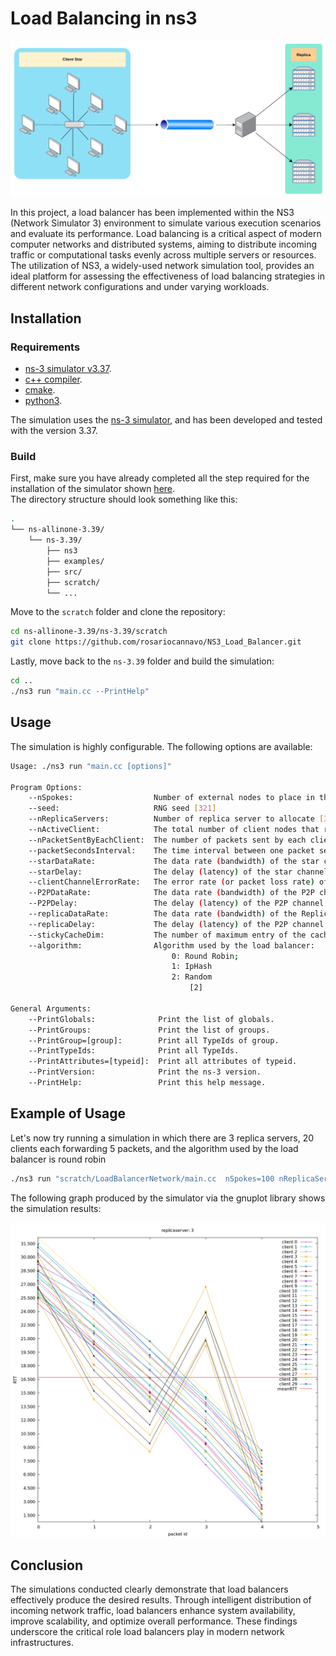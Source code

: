
# Load Balancing in ns3

![Scenario](img/scenario.png)

In this project, a load balancer has been implemented within the NS3 (Network Simulator 3) environment to simulate various execution scenarios and evaluate its performance. Load balancing is a critical aspect of modern computer networks and distributed systems, aiming to distribute incoming traffic or computational tasks evenly across multiple servers or resources. The utilization of NS3, a widely-used network simulation tool, provides an ideal platform for assessing the effectiveness of load balancing strategies in different network configurations and under varying workloads.
## Installation

### Requirements

- [ns-3 simulator v3.37](https://www.nsnam.org/).
- [c++ compiler](https://gcc.gnu.org/).
- [cmake](https://cmake.org/).
- [python3](https://www.python.org/).

The simulation uses the [ns-3 simulator](https://www.nsnam.org/), and has been developed and tested with the version 3.37.

### Build

First, make sure you have already completed all the step required for the installation of the simulator shown [here](https://www.nsnam.org/docs/release/3.37/tutorial/html/index.html).  
The directory structure should look something like this:

```bash
.
└── ns-allinone-3.39/
    └── ns-3.39/
        ├── ns3
        ├── examples/
        ├── src/
        ├── scratch/
        └── ...
```

Move to the `scratch` folder and clone the repository:

```bash
cd ns-allinone-3.39/ns-3.39/scratch
git clone https://github.com/rosariocannavo/NS3_Load_Balancer.git
```

Lastly, move back to the `ns-3.39` folder and build the simulation:

```bash
cd ..
./ns3 run "main.cc --PrintHelp"
```

## Usage
The simulation is highly configurable. The following options are available:

```bash
Usage: ./ns3 run "main.cc [options]"

Program Options:
    --nSpokes:                  Number of external nodes to place in the star [100]
    --seed:                     RNG seed [321]
    --nReplicaServers:          Number of replica server to allocate [3]
    --nActiveClient:            The total number of client nodes that request packets from the load balancer (1 to nSpokes) [30]
    --nPacketSentByEachClient:  The number of packets sent by each client node to the load balancer [5]
    --packetSecondsInterval:    The time interval between one packet send and another of a client (in Seconds) [1]
    --starDataRate:             The data rate (bandwidth) of the star channel. This parameter defines the rate at which data can be transmitted over the channel [1Mbps]
    --starDelay:                The delay (latency) of the star channel. This parameter defines the time it takes for packets to traverse a channel [2ms]
    --clientChannelErrorRate:   The error rate (or packet loss rate) of the communication channel between clients and the load balancer (0.10 = 10%) [0]
    --P2PDataRate:              The data rate (bandwidth) of the P2P channel (star to lb). This parameter defines the rate at which data can be transmitted over the channel [1Mbps]
    --P2PDelay:                 The delay (latency) of the P2P channel (star to lb). This parameter defines the time it takes for packets to traverse a channel [2ms]
    --replicaDataRate:          The data rate (bandwidth) of the Replica channel (lb to servers). This parameter defines the rate at which data can be transmitted over the channel [1Mbps]
    --replicaDelay:             The delay (latency) of the P2P channel (lb to servers). This parameter defines the time it takes for packets to traverse a channel (expressed in ns) [2ms]
    --stickyCacheDim:           The number of maximum entry of the cache for sticky session [33]
    --algorithm:                Algorithm used by the load balancer: 
 					                0: Round Robin; 
 					                1: IpHash 
 					                2: Random
					                    [2]

General Arguments:
    --PrintGlobals:              Print the list of globals.
    --PrintGroups:               Print the list of groups.
    --PrintGroup=[group]:        Print all TypeIds of group.
    --PrintTypeIds:              Print all TypeIds.
    --PrintAttributes=[typeid]:  Print all attributes of typeid.
    --PrintVersion:              Print the ns-3 version.
    --PrintHelp:                 Print this help message.

```
## Example of Usage
Let's now try running a simulation in which there are 3 replica servers, 20 clients each forwarding 5 packets, and the algorithm used by the load balancer is round robin
```bash
./ns3 run "scratch/LoadBalancerNetwork/main.cc  nSpokes=100 nReplicaServers=3 nActiveClient=20 nPacketSentByEachClient=5 algorithm=0"
```
The following graph produced by the simulator via the gnuplot library shows the simulation results:

![plot](img/RR.png)

## Conclusion
The simulations conducted clearly demonstrate that load balancers effectively produce the desired results. Through intelligent distribution of incoming network traffic, load balancers enhance system availability, improve scalability, and optimize overall performance. These findings underscore the critical role load balancers play in modern network infrastructures.